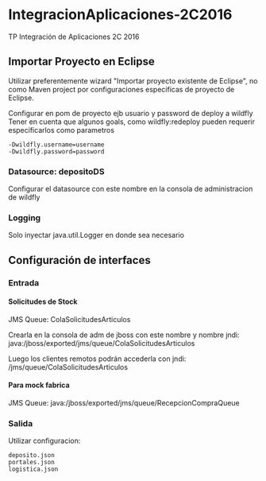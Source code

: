# IntegracionAplicaciones-2C2016
TP Integración de Aplicaciones 2C 2016

## Importar Proyecto en Eclipse

Utilizar preferentemente wizard "Importar proyecto existente de Eclipse", no
como Maven project por configuraciones especificas de proyecto de Eclipse.

Configurar en pom de proyecto ejb usuario y password de deploy a wildfly
Tener en cuenta que algunos goals, como wildfly:redeploy pueden requerir
especificarlos como parametros 

```
-Dwildfly.username=username
-Dwildfly.password=password
```

### Datasource: depositoDS

Configurar el datasource con este nombre en la consola de administracion de wildfly

### Logging

Solo inyectar java.util.Logger en donde sea necesario

## Configuración de interfaces

### Entrada

#### Solicitudes de Stock

JMS Queue: ColaSolicitudesArticulos

Crearla en la consola de adm de jboss con este nombre y nombre jndi: 
java:/jboss/exported/jms/queue/ColaSolicitudesArticulos

Luego los clientes remotos podrán accederla con jndi:
/jms/queue/ColaSolicitudesArticulos

#### Para mock fabrica

JMS Queue: java:/jboss/exported/jms/queue/RecepcionCompraQueue

### Salida

Utilizar configuracion:

```
deposito.json
portales.json
logistica.json
```
